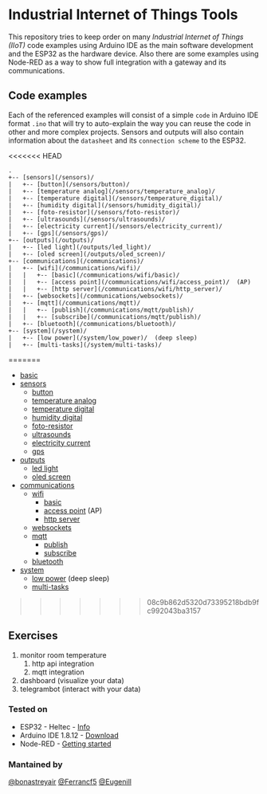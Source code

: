
# Industrial Internet of Things Tools
This repository tries to keep order on many _Industrial Internet of Things (IIoT)_ code examples using Arduino IDE as the main software development and the ESP32 as the hardware device. Also there are some examples using Node-RED as a way to show full integration with a gateway and its communications.

## Code examples
Each of the referenced examples will consist of a simple `code` in Arduino IDE format `.ino` that will try to auto-explain the way you can reuse the code in other and more complex projects. Sensors and outputs will also contain information about the `datasheet` and its `connection scheme` to the ESP32.

<<<<<<< HEAD
```
.
+-- [sensors](/sensors)/
|   +-- [button](/sensors/button)/
|   +-- [temperature analog](/sensors/temperature_analog)/
|   +-- [temperature digital](/sensors/temperature_digital)/
|   +-- [humidity digital](/sensors/humidity_digital)/
|   +-- [foto-resistor](/sensors/foto-resistor)/
|   +-- [ultrasounds](/sensors/ultrasounds)/
|   +-- [electricity current](/sensors/electricity_current)/
|   +-- [gps](/sensors/gps)/
+-- [outputs](/outputs)/
|   +-- [led light](/outputs/led_light)/
|   +-- [oled screen](/outputs/oled_screen)/
+-- [communications](/communications)/
|   +-- [wifi](/communications/wifi)/
|   |   +-- [basic](/communications/wifi/basic)/
|   |   +-- [access point](/communications/wifi/access_point)/  (AP)
|   |   +-- [http server](/communications/wifi/http_server)/
|   +-- [websockets](/communications/websockets)/
|   +-- [mqtt](/communications/mqtt)/
|   |   +-- [publish](/communications/mqtt/publish)/
|   |   +-- [subscribe](/communications/mqtt/publish)/
|   +-- [bluetooth](/communications/bluetooth)/
+-- [system](/system)/
|   +-- [low power](/system/low_power)/  (deep sleep)
|   +-- [multi-tasks](/system/multi-tasks)/
```
=======
* [basic](/basic)
* [sensors](/sensors)
  * [button](/sensors/button)
  * [temperature analog](/sensors/temperature_analog)
  * [temperature digital](/sensors/temperature_digital)
  * [humidity digital](/sensors/humidity_digital)
  * [foto-resistor](/sensors/foto-resistor)
  * [ultrasounds](/sensors/ultrasounds)
  * [electricity current](/sensors/electricity_current)
  * [gps](/sensors/gps)
* [outputs](/outputs)
  * [led light](/outputs/led_light)
  * [oled screen](/outputs/oled_screen)
* [communications](/communications)
  * [wifi](/communications/wifi)
    * [basic](/communications/wifi/basic)
    * [access point](/communications/wifi/access_point) (AP)
    * [http server](/communications/wifi/http_server)
  * [websockets](/communications/websockets)
  * [mqtt](/communications/mqtt)
    * [publish](/communications/mqtt/publish)
    * [subscribe](/communications/mqtt/publish)
  * [bluetooth](/communications/bluetooth)
* [system](/system)
  * [low power](/system/low_power) (deep sleep)
  * [multi-tasks](/system/multi-tasks)
>>>>>>> 08c9b862d5320d73395218bdb9fc992043ba3157

## Exercises
1. monitor room temperature
   1. http api integration
   1. mqtt integration
1. dashboard (visualize your data)
1. telegrambot (interact with your data)

### Tested on
* ESP32 - Heltec - [Info](https://heltec.org/project/wifi-lora-32/)
* Arduino IDE 1.8.12 - [Download](https://www.arduino.cc/en/main/software)
* Node-RED - [Getting started](https://nodered.org/docs/getting-started/)

### Mantained by
[@bonastreyair](https://github.com/bonastreyair)
[@Ferrancf5](https://github.com/Ferrancf5)
[@Eugenill](https://github.com/Eugenill)
